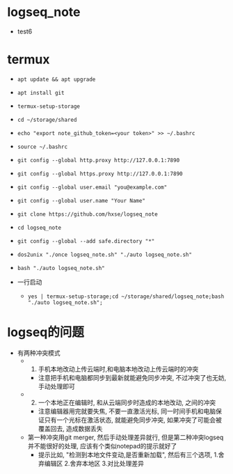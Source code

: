 # logseq_note
  * test6
# termux
  * `apt update && apt upgrade`
  * `apt install git`
  * `termux-setup-storage`
  * `cd ~/storage/shared`
  
  * `echo "export note_github_token=<your token>" >> ~/.bashrc`
  * `source ~/.bashrc`
  
  * `git config --global http.proxy http://127.0.0.1:7890`
  * `git config --global https.proxy http://127.0.0.1:7890`
  * `git config --global user.email "you@example.com"`
  * `git config --global user.name "Your Name"`
  
  * `git clone https://github.com/hxse/logseq_note`
  * `cd logseq_note`
  * `git config --global --add safe.directory "*"`
  * `dos2unix "./once logseq_note.sh" "./auto logseq_note.sh"`
  * `bash "./auto logseq_note.sh"`
  * 一行启动
    * `yes | termux-setup-storage;cd ~/storage/shared/logseq_note;bash "./auto logseq_note.sh";`
# logseq的问题
  * 有两种冲突模式
    * 1. 手机本地改动上传云端时,和电脑本地改动上传云端时的冲突
      * 注意把手机和电脑都同步到最新就能避免同步冲突, 不过冲突了也无妨, 手动处理即可
    * 2. 一个本地正在编辑时, 和从云端同步时造成的本地改动, 之间的冲突
      * 注意编辑器用完就要失焦, 不要一直激活光标, 同一时间手机和电脑保证只有一个光标在激活状态, 就能避免同步冲突, 如果冲突了可能会被覆盖回去, 造成数据丢失
    * 第一种冲突用git merger, 然后手动处理差异就行, 但是第二种冲突logseq并不能很好的处理, 应该有个类似notepad的提示就好了
      * 提示比如, "检测到本地文件变动,是否重新加载", 然后有三个选项, 1.舍弃编辑区 2.舍弃本地区 3.对比处理差异
